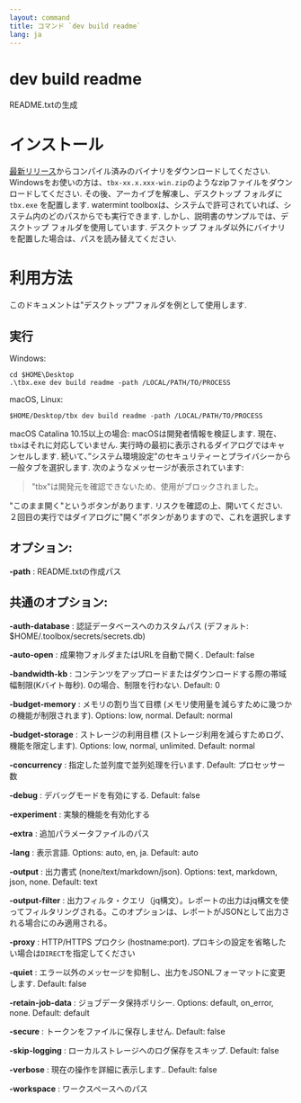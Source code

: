 ```yaml
---
layout: command
title: コマンド `dev build readme`
lang: ja
---
```


# dev build readme

README.txtの生成 

# インストール

[最新リリース](https://github.com/watermint/toolbox/releases/latest)からコンパイル済みのバイナリをダウンロードしてください. Windowsをお使いの方は、`tbx-xx.x.xxx-win.zip`のようなzipファイルをダウンロードしてください. その後、アーカイブを解凍し、デスクトップ フォルダに `tbx.exe` を配置します.
watermint toolboxは、システムで許可されていれば、システム内のどのパスからでも実行できます. しかし、説明書のサンプルでは、デスクトップ フォルダを使用しています. デスクトップ フォルダ以外にバイナリを配置した場合は、パスを読み替えてください.

# 利用方法

このドキュメントは"デスクトップ"フォルダを例として使用します.

## 実行

Windows:
```
cd $HOME\Desktop
.\tbx.exe dev build readme -path /LOCAL/PATH/TO/PROCESS
```

macOS, Linux:
```
$HOME/Desktop/tbx dev build readme -path /LOCAL/PATH/TO/PROCESS
```

macOS Catalina 10.15以上の場合: macOSは開発者情報を検証します. 現在、`tbx`はそれに対応していません. 実行時の最初に表示されるダイアログではキャンセルします. 続いて、”システム環境設定"のセキュリティーとプライバシーから一般タブを選択します.
次のようなメッセージが表示されています:
> "tbx"は開発元を確認できないため、使用がブロックされました。

"このまま開く"というボタンがあります. リスクを確認の上、開いてください. ２回目の実行ではダイアログに"開く”ボタンがありますので、これを選択します

## オプション:

**-path**
: README.txtの作成パス

## 共通のオプション:

**-auth-database**
: 認証データベースへのカスタムパス (デフォルト: $HOME/.toolbox/secrets/secrets.db)

**-auto-open**
: 成果物フォルダまたはURLを自動で開く. Default: false

**-bandwidth-kb**
: コンテンツをアップロードまたはダウンロードする際の帯域幅制限(Kバイト毎秒). 0の場合、制限を行わない. Default: 0

**-budget-memory**
: メモリの割り当て目標 (メモリ使用量を減らすために幾つかの機能が制限されます). Options: low, normal. Default: normal

**-budget-storage**
: ストレージの利用目標 (ストレージ利用を減らすためログ、機能を限定します). Options: low, normal, unlimited. Default: normal

**-concurrency**
: 指定した並列度で並列処理を行います. Default: プロセッサー数

**-debug**
: デバッグモードを有効にする. Default: false

**-experiment**
: 実験的機能を有効化する

**-extra**
: 追加パラメータファイルのパス

**-lang**
: 表示言語. Options: auto, en, ja. Default: auto

**-output**
: 出力書式 (none/text/markdown/json). Options: text, markdown, json, none. Default: text

**-output-filter**
: 出力フィルタ・クエリ（jq構文）。レポートの出力はjq構文を使ってフィルタリングされる。このオプションは、レポートがJSONとして出力される場合にのみ適用される。

**-proxy**
: HTTP/HTTPS プロクシ (hostname:port). プロキシの設定を省略したい場合は`DIRECT`を指定してください

**-quiet**
: エラー以外のメッセージを抑制し、出力をJSONLフォーマットに変更します. Default: false

**-retain-job-data**
: ジョブデータ保持ポリシー. Options: default, on_error, none. Default: default

**-secure**
: トークンをファイルに保存しません. Default: false

**-skip-logging**
: ローカルストレージへのログ保存をスキップ. Default: false

**-verbose**
: 現在の操作を詳細に表示します.. Default: false

**-workspace**
: ワークスペースへのパス


